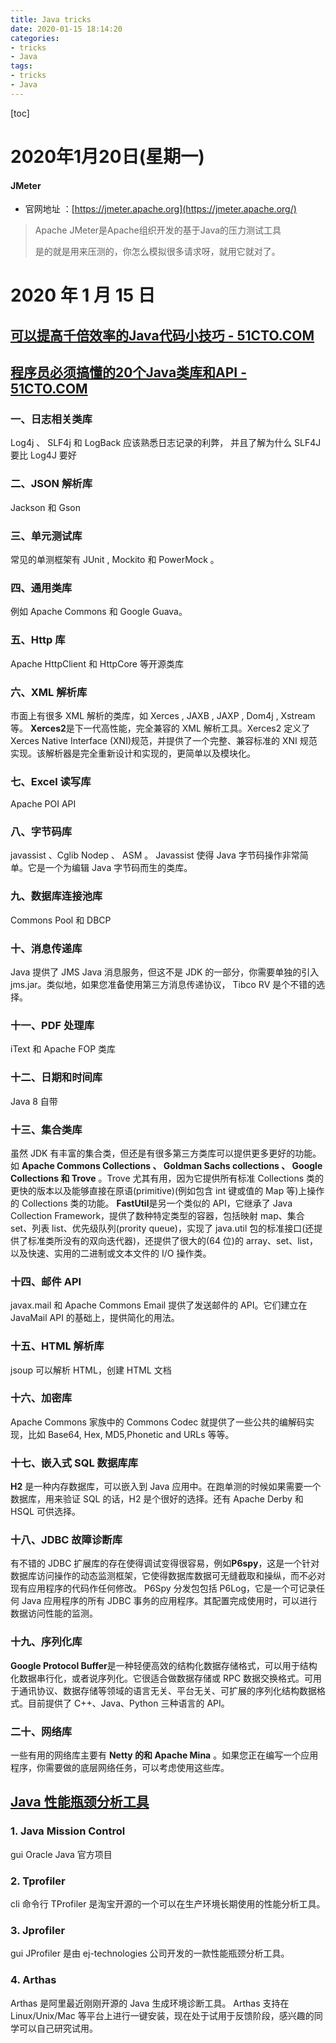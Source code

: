 ```yaml
---
title: Java tricks
date: 2020-01-15 18:14:20
categories:
- tricks
- Java
tags:
- tricks
- Java
---
```


[toc]

<!--more-->

# 2020年1月20日(星期一)

#### JMeter

- 官网地址 ：[https://jmeter.apache.org](https://jmeter.apache.org/)

> Apache JMeter是Apache组织开发的基于Java的压力测试工具
>
> 是的就是用来压测的，你怎么模拟很多请求呀，就用它就对了。

# 2020 年 1 月 15 日


## [可以提高千倍效率的Java代码小技巧 - 51CTO.COM](https://developer.51cto.com/art/201905/596234.htm)

## [程序员必须搞懂的20个Java类库和API - 51CTO.COM](https://developer.51cto.com/art/201905/596295.htm)

### 一、日志相关类库

Log4j 、 SLF4j 和 LogBack
应该熟悉日志记录的利弊， 并且了解为什么 SLF4J 要比 Log4J 要好

### 二、JSON 解析库

Jackson 和 Gson

### 三、单元测试库

常见的单测框架有 JUnit , Mockito 和 PowerMock 。

### 四、通用类库

例如 Apache Commons 和 Google Guava。

### 五、Http 库

Apache HttpClient 和 HttpCore 等开源类库

### 六、XML 解析库

市面上有很多 XML 解析的类库，如 Xerces , JAXB , JAXP , Dom4j , Xstream 等。
**Xerces2**是下一代高性能，完全兼容的 XML 解析工具。Xerces2 定义了 Xerces Native Interface (XNI)规范，并提供了一个完整、兼容标准的 XNI 规范实现。该解析器是完全重新设计和实现的，更简单以及模块化。

### 七、Excel 读写库

Apache POI API

### 八、字节码库

javassist 、Cglib Nodep 、 ASM 。
Javassist 使得 Java 字节码操作非常简单。它是一个为编辑 Java 字节码而生的类库。

### 九、数据库连接池库

Commons Pool 和 DBCP

### 十、消息传递库

Java 提供了 JMS Java 消息服务，但这不是 JDK 的一部分，你需要单独的引入 jms.jar。类似地，如果您准备使用第三方消息传递协议， Tibco RV 是个不错的选择。

### 十一、PDF 处理库

iText 和 Apache FOP 类库

### 十二、日期和时间库

Java 8 自带

### 十三、集合类库

虽然 JDK 有丰富的集合类，但还是有很多第三方类库可以提供更多更好的功能。如 **Apache Commons Collections 、 Goldman Sachs collections 、 Google Collections 和 Trove** 。Trove 尤其有用，因为它提供所有标准 Collections 类的更快的版本以及能够直接在原语(primitive)(例如包含 int 键或值的 Map 等)上操作的 Collections 类的功能。
**FastUtil**是另一个类似的 API，它继承了 Java Collection Framework，提供了数种特定类型的容器，包括映射 map、集合 set、列表 list、优先级队列(prority queue)，实现了 java.util 包的标准接口(还提供了标准类所没有的双向迭代器)，还提供了很大的(64 位)的 array、set、list，以及快速、实用的二进制或文本文件的 I/O 操作类。

### 十四、邮件 API

javax.mail 和 Apache Commons Email 提供了发送邮件的 API。它们建立在 JavaMail API 的基础上，提供简化的用法。

### 十五、HTML 解析库

jsoup 可以解析 HTML，创建 HTML 文档

### 十六、加密库

Apache Commons 家族中的 Commons Codec 就提供了一些公共的编解码实现，比如 Base64, Hex, MD5,Phonetic and URLs 等等。

### 十七、嵌入式 SQL 数据库库

**H2** 是一种内存数据库，可以嵌入到 Java 应用中。在跑单测的时候如果需要一个数据库，用来验证 SQL 的话，H2 是个很好的选择。还有 Apache Derby 和 HSQL 可供选择。

### 十八、JDBC 故障诊断库

有不错的 JDBC 扩展库的存在使得调试变得很容易，例如**P6spy**，这是一个针对数据库访问操作的动态监测框架，它使得数据库数据可无缝截取和操纵，而不必对现有应用程序的代码作任何修改。 P6Spy 分发包包括 P6Log，它是一个可记录任何 Java 应用程序的所有 JDBC 事务的应用程序。其配置完成使用时，可以进行数据访问性能的监测。

### 十九、序列化库

**Google Protocol Buffer**是一种轻便高效的结构化数据存储格式，可以用于结构化数据串行化，或者说序列化。它很适合做数据存储或 RPC 数据交换格式。可用于通讯协议、数据存储等领域的语言无关、平台无关、可扩展的序列化结构数据格式。目前提供了 C++、Java、Python 三种语言的 API。

### 二十、网络库

一些有用的网络库主要有 **Netty 的和 Apache Mina** 。如果您正在编写一个应用程序，你需要做的底层网络任务，可以考虑使用这些库。

## [Java 性能瓶颈分析工具](https://developer.51cto.com/art/201905/596229.htm)

### 1. Java Mission Control

gui
Oracle Java 官方项目

### 2. Tprofiler

cli
命令行
TProfiler 是淘宝开源的一个可以在生产环境长期使用的性能分析工具。

### 3. Jprofiler

gui
JProfiler 是由 ej-technologies 公司开发的一款性能瓶颈分析工具。

### 4. Arthas

Arthas 是阿里最近刚刚开源的 Java 生成环境诊断工具。
Arthas 支持在 Linux/Unix/Mac 等平台上进行一键安装，现在处于试用于反馈阶段，感兴趣的同学可以自己研究试用。